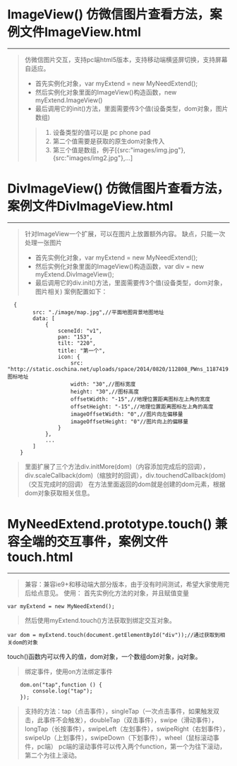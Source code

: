 # ImageView() 仿微信图片查看方法，案例文件ImageView.html
----------------
> 仿微信图片交互，支持pc端html5版本，支持移动端横竖屏切换，支持屏幕自适应。
>* 首先实例化对象，var myExtend = new MyNeedExtend();
>* 然后实例化对象里面的ImageView()构造函数，new myExtend.ImageView()
>* 最后调用它的init()方法，里面需要传3个值(设备类型，dom对象，图片数组)
>>1. 设备类型的值可以是 pc phone pad
>>2. 第二个值需要是获取的原生dom对象传入
>>3. 第三个值是数组，例子[{src:"images/img.jpg"},{src:"images/img2.jpg"},...]

# DivImageView() 仿微信图片查看方法，案例文件DivImageView.html
----------------
> 针对ImageView一个扩展，可以在图片上放置额外内容。
> 缺点，只能一次处理一张图片
>* 首先实例化对象，var myExtend = new MyNeedExtend();
>* 然后实例化对象里面的ImageView()构造函数，var div = new myExtend.DivImageView();
>* 最后调用它的div.init()方法，里面需要传3个值(设备类型，dom对象，图片相关)
> 案例配置如下：
```
  {
        src: "./image/map.jpg",//平面地图背景地图地址
        data: [
            {
                sceneId: "v1",
                pan: "153",
                tilt: "220",
                title: "第一个",
                icon: {
                    src: "http://static.oschina.net/uploads/space/2014/0820/112808_PWns_1187419.png",//图标地址
                    width: "30",//图标宽度
                    height: "30",//图标高度
                    offsetWidth: "-15",//地理位置距离图标左上角的宽度
                    offsetHeight: "-15",//地理位置距离图标左上角的高度
                    imageOffsetWidth: "0",//图片向左偏移量
                    imageOffsetHeight: "0"//图片向上的偏移量
                }
            },
            ...
        ]
    }
```
> 里面扩展了三个方法div.initMore(dom)（内容添加完成后的回调），div.scaleCallback(dom)（缩放时的回调），div.touchendCallback(dom)（交互完成时的回调）
> 在方法里面返回的dom就是创建的dom元素，根据dom对象获取相关信息。

# MyNeedExtend.prototype.touch() 兼容全端的交互事件，案例文件touch.html
-----------------------
>兼容：兼容ie9+和移动端大部分版本，由于没有时间测试，希望大家使用完后给点意见。
>使用：
>首先实例化方法的对象，并且赋值变量
```
var myExtend = new MyNeedExtend();
```
>然后使用myExtend.touch()方法获取到绑定交互对象。
```
var dom = myExtend.touch(document.getElementById("div"));//通过获取到相关dom的对象
```
touch()函数内可以传入的值，dom对象，一个数组dom对象，jq对象。
>绑定事件，使用on方法绑定事件
```
    dom.on("tap",function () {
        console.log("tap");
    });
```
>支持的方法：tap（点击事件），singleTap（一次点击事件，如果触发双击，此事件不会触发），doubleTap（双击事件），swipe（滑动事件），longTap（长按事件），swipeLeft（左划事件），swipeRight（右划事件），swipeUp（上划事件），swipeDown（下划事件），wheel（鼠标滚动事件，pc端）
>pc端的滚动事件可以传入两个function，第一个为往下滚动，第二个为往上滚动。

